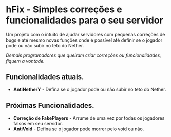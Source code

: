 # hFix - Simples correções e funcionalidades para o seu servidor

Um projeto com o intuito de ajudar servidores com pequenas correções de bugs e até mesmo novas funções onde é possível até definir se o jogador pode ou não subir no teto do Nether.

_Demais programadores que queiram criar correções ou funcionalidades, fiquem a vontade._

## Funcionalidades atuais.

* **AntiNetherY** - Defina se o jogador pode ou não subir no teto do Nether.


## Próximas Funcionalidades.

* **Correção de FakePlayers** - Arrume de uma vez por todas os jogadores falsos em seu servidor.
* **AntiVoid** - Defina se o jogador pode morrer pelo void ou não.

